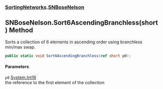 ### [SortingNetworks](./SortingNetworks.md 'SortingNetworks').[SNBoseNelson](./SortingNetworks-SNBoseNelson.md 'SortingNetworks.SNBoseNelson')
## SNBoseNelson.Sort6AscendingBranchless(short) Method
Sorts a collection of 6 elements in ascending order using branchless min/max swap.  
```csharp
public static void Sort6AscendingBranchless(ref short p0);
```
#### Parameters
<a name='SortingNetworks-SNBoseNelson-Sort6AscendingBranchless(short)-p0'></a>
`p0` [System.Int16](https://docs.microsoft.com/en-us/dotnet/api/System.Int16 'System.Int16')  
the reference to the first element of the collection  
  
